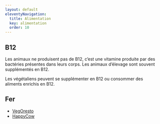 ```yaml
---
layout: default
eleventyNavigation:
  title: Alimentation
  key: alimentation
  order: 10
---
```


## B12

Les animaux ne produisent pas de B12, c’est une vitamine produite par des bactéries présentes dans leurs corps.
Les animaux d’élevage sont souvent supplémentés en B12.

Les végétaliens peuvent se supplémenter en B12 ou consommer des aliments enrichis en B12.



## Fer

- [VegOresto](https://vegoresto.fr/)
- [HappyCow](https://www.happycow.net/)
